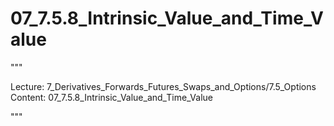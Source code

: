 # 07_7.5.8_Intrinsic_Value_and_Time_Value

"""

Lecture: 7_Derivatives_Forwards_Futures_Swaps_and_Options/7.5_Options
Content: 07_7.5.8_Intrinsic_Value_and_Time_Value

"""

